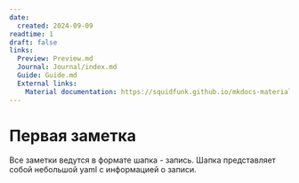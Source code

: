 ```yaml
---
date:
  created: 2024-09-09
readtime: 1
draft: false
links:
  Preview: Preview.md
  Journal: Journal/index.md
  Guide: Guide.md
  External links:
    Material documentation: https://squidfunk.github.io/mkdocs-material
---
```


# Первая заметка

Все заметки ведутся в формате шапка - запись.
Шапка представляет собой небольшой yaml с информацией о записи.